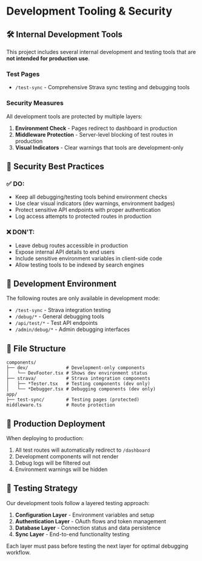 # Development Tooling & Security

## 🛠️ Internal Development Tools

This project includes several internal development and testing tools that are **not intended for production use**.

### Test Pages

- `/test-sync` - Comprehensive Strava sync testing and debugging tools

### Security Measures

All development tools are protected by multiple layers:

1. **Environment Check** - Pages redirect to dashboard in production
2. **Middleware Protection** - Server-level blocking of test routes in production
3. **Visual Indicators** - Clear warnings that tools are development-only

## 🚨 Security Best Practices

### ✅ DO:

- Keep all debugging/testing tools behind environment checks
- Use clear visual indicators (dev warnings, environment badges)
- Protect sensitive API endpoints with proper authentication
- Log access attempts to protected routes in production

### ❌ DON'T:

- Leave debug routes accessible in production
- Expose internal API details to end users
- Include sensitive environment variables in client-side code
- Allow testing tools to be indexed by search engines

## 🔧 Development Environment

The following routes are only available in development mode:

- `/test-sync` - Strava integration testing
- `/debug/*` - General debugging tools
- `/api/test/*` - Test API endpoints
- `/admin/debug/*` - Admin debugging interfaces

## 📁 File Structure

```
components/
├── dev/              # Development-only components
│   └── DevFooter.tsx # Shows dev environment status
├── strava/           # Strava integration components
│   ├── *Tester.tsx   # Testing components (dev only)
│   └── *Debugger.tsx # Debugging components (dev only)
app/
├── test-sync/        # Testing pages (protected)
middleware.ts         # Route protection
```

## 🚀 Production Deployment

When deploying to production:

1. All test routes will automatically redirect to `/dashboard`
2. Development components will not render
3. Debug logs will be filtered out
4. Environment warnings will be hidden

## 🧪 Testing Strategy

Our development tools follow a layered testing approach:

1. **Configuration Layer** - Environment variables and setup
2. **Authentication Layer** - OAuth flows and token management
3. **Database Layer** - Connection status and data persistence
4. **Sync Layer** - End-to-end functionality testing

Each layer must pass before testing the next layer for optimal debugging workflow.
